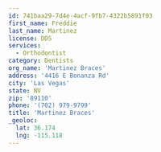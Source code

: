 ```yaml
---
id: 741baa29-7d4e-4acf-9fb7-4322b5891f03
first_name: Freddie
last_name: Martinez
license: DDS
services:
  - Orthodontist
category: Dentists
org_name: 'Martinez Braces'
address: '4416 E Bonanza Rd'
city: 'Las Vegas'
state: NV
zip: '89110'
phone: '(702) 979-9799'
title: 'Martinez Braces'
_geoloc:
  lat: 36.174
  lng: -115.118
---
```

